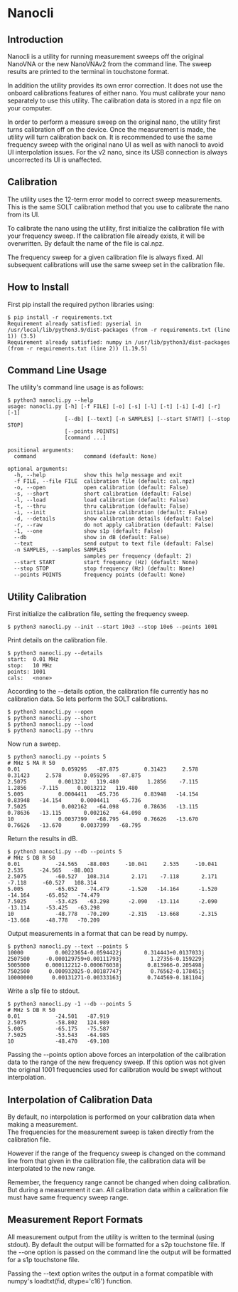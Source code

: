 # Nanocli

## Introduction

Nanocli is a utility for running measurement
sweeps off the original NanoVNA or the new NanoVNAv2
from the command line.
The sweep results are printed to the terminal
in touchstone format.

In addition the utility provides its own error correction.
It does not use the onboard calibrations features
of either nano.
You must calibrate your nano separately to use this utility.
The calibration data is stored in a npz file on your computer.

In order to perform a measure sweep on the original nano, the
utility first turns calibration off on the device.  Once the
measurement is made, the utility will turn calibration back on.
It is recommended to use the same frequency sweep
with the original nano UI as well as with nanocli to
avoid UI interpolation issues.
For the v2 nano, since its USB connection is always uncorrected
its UI is unaffected.

## Calibration

The utility uses the 12-term error model to correct
sweep measurements.  This is the same SOLT
calibration method that you use to calibrate the nano from its UI.

To calibrate the nano using the utility, first initialize the
calibration file with your frequency sweep.
If the calibration
file already exists, it will be overwritten.  By default
the name of the file is cal.npz.

The frequency sweep for a given calibration file is always fixed.  All
subsequent calibrations will use the same sweep set in the calibration
file.

## How to Install

First pip install the required python libraries using:


```
$ pip install -r requirements.txt
Requirement already satisfied: pyserial in /usr/local/lib/python3.9/dist-packages (from -r requirements.txt (line 1)) (3.5)
Requirement already satisfied: numpy in /usr/lib/python3/dist-packages (from -r requirements.txt (line 2)) (1.19.5)
```



## Command Line Usage

The utility's command line usage is as follows:


```
$ python3 nanocli.py --help
usage: nanocli.py [-h] [-f FILE] [-o] [-s] [-l] [-t] [-i] [-d] [-r] [-1]
                  [--db] [--text] [-n SAMPLES] [--start START] [--stop STOP]
                  [--points POINTS]
                  [command ...]

positional arguments:
  command               command (default: None)

optional arguments:
  -h, --help            show this help message and exit
  -f FILE, --file FILE  calibration file (default: cal.npz)
  -o, --open            open calibration (default: False)
  -s, --short           short calibration (default: False)
  -l, --load            load calibration (default: False)
  -t, --thru            thru calibration (default: False)
  -i, --init            initialize calibration (default: False)
  -d, --details         show calibration details (default: False)
  -r, --raw             do not apply calibration (default: False)
  -1, --one             show s1p (default: False)
  --db                  show in dB (default: False)
  --text                send output to text file (default: False)
  -n SAMPLES, --samples SAMPLES
                        samples per frequency (default: 2)
  --start START         start frequency (Hz) (default: None)
  --stop STOP           stop frequency (Hz) (default: None)
  --points POINTS       frequency points (default: None)
```


## Utility Calibration

First initialize the calibration file, setting the 
frequency sweep.


```
$ python3 nanocli.py --init --start 10e3 --stop 10e6 --points 1001
```


Print details on the calibration file.


```
$ python3 nanocli.py --details
start:  0.01 MHz
stop:   10 MHz
points: 1001
cals:   <none>
```


According to the --details option, the calibration file currently has no calibration data.
So lets perform the SOLT calibrations.

```
$ python3 nanocli.py --open
$ python3 nanocli.py --short
$ python3 nanocli.py --load
$ python3 nanocli.py --thru
```

Now run a sweep.  


```
$ python3 nanocli.py --points 5
# MHz S MA R 50
0.01             0.059295   -87.875        0.31423     2.578        0.31423     2.578       0.059295   -87.875
2.5075          0.0013212   119.480         1.2856    -7.115         1.2856    -7.115      0.0013212   119.480
5.005           0.0004411   -65.736        0.83948   -14.154        0.83948   -14.154      0.0004411   -65.736
7.5025           0.002162   -64.098        0.78636   -13.115        0.78636   -13.115       0.002162   -64.098
10              0.0037399   -68.795        0.76626   -13.670        0.76626   -13.670      0.0037399   -68.795
```


Return the results in dB.


```
$ python3 nanocli.py --db --points 5
# MHz S DB R 50
0.01           -24.565   -88.003     -10.041     2.535     -10.041     2.535     -24.565   -88.003
2.5075         -60.527   108.314       2.171    -7.118       2.171    -7.118     -60.527   108.314
5.005          -65.052   -74.479      -1.520   -14.164      -1.520   -14.164     -65.052   -74.479
7.5025         -53.425   -63.298      -2.090   -13.114      -2.090   -13.114     -53.425   -63.298
10             -48.778   -70.209      -2.315   -13.668      -2.315   -13.668     -48.778   -70.209
```


Output measurements in a format that can be read by numpy.


```
$ python3 nanocli.py --text --points 5
10000          0.00223654-0.0594422j       0.314443+0.0137033j
2507500     -0.000129759+0.00111793j         1.27356-0.159229j
5005000     0.000112212-0.000676038j        0.813966-0.205498j
7502500      0.000932025-0.00187747j         0.76562-0.178451j
10000000      0.00131271-0.00333163j        0.744569-0.181104j
```


Write a s1p file to stdout.


```
$ python3 nanocli.py -1 --db --points 5
# MHz S DB R 50
0.01           -24.501   -87.919
2.5075         -58.802   124.989
5.005          -65.175   -75.587
7.5025         -53.543   -64.985
10             -48.470   -69.108
```


Passing the --points option above
forces an interpolation of the calibration data
to the range of the new frequency sweep.  If this option was not given
the original 1001 frequencies used for calibration would be swept
without interpolation.

## Interpolation of Calibration Data

By default, no interpolation is performed
on your calibration data when making a measurement.  
The frequencies for the measurement sweep is taken directly from 
the calibration file.  

However if the range of the frequency sweep
is changed on the command line from that given 
in the calibration file,
the calibration data will be interpolated
to the new range.

Remember, the frequency range cannot be changed
when doing calibration.  But during a measurement it can.
All calibration data within a calibration file 
must have same frequency sweep range.

## Measurement Report Formats

All measurement output from the utility is
written to the terminal (using stdout).
By default the output will be formatted
for a s2p touchstone file.  If the --one option
is passed on the command line the output will be
formatted for a s1p touchstone file.

Passing the --text option writes the output
in a format compatible with numpy's loadtxt(fid, dtype='c16')
function.


